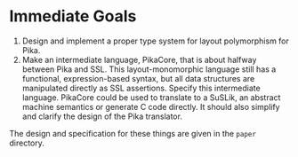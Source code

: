 # Immediate Goals

1. Design and implement a proper type system for layout polymorphism for Pika.
2. Make an intermediate language, PikaCore, that is about halfway between Pika
   and SSL. This layout-monomorphic language still has a functional, expression-based syntax,
   but all data structures are manipulated directly as SSL assertions. Specify this intermediate language. PikaCore could be used to
   translate to a SuSLik, an abstract machine semantics or generate C code
   directly. It should also simplify and clarify the design of the Pika
   translator.

The design and specification for these things are given in the `paper`
directory.

